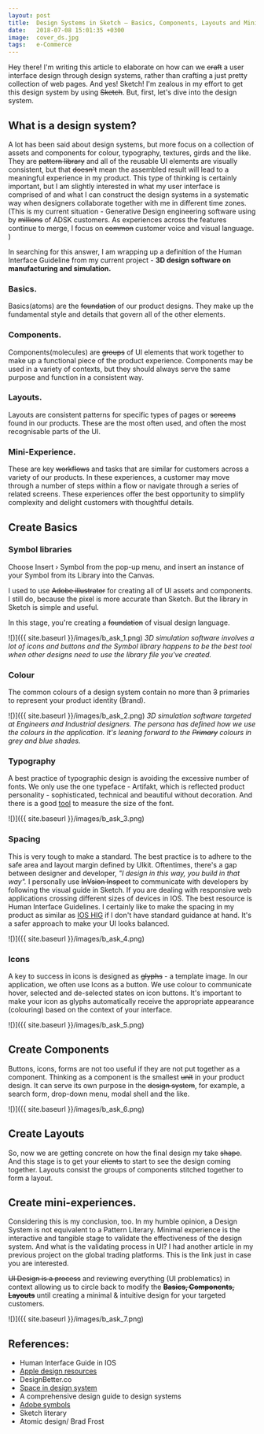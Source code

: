 ```yaml
---
layout: post
title:  Design Systems in Sketch — Basics, Components, Layouts and Mini-Experiences
date:   2018-07-08 15:01:35 +0300
image:  cover_ds.jpg
tags:   e-Commerce
---
```


Hey there! I'm writing this article to elaborate on how can we ~~craft~~ a user interface design through design systems, rather than crafting a just pretty collection of web pages. And yes! Sketch! I'm zealous in my effort to get this design system by using ~~Sketch~~. But, first, let's dive into the design system.


## What is a design system?

A lot has been said about design systems, but more focus on a collection of assets and components for colour, typography, textures, girds and the like. They are ~~pattern library~~ and all of the reusable UI elements are visually consistent, but that ~~doesn't~~ mean the assembled result will lead to a meaningful experience in my product. This type of thinking is certainly important, but I am slightly interested in what my user interface is comprised of and what I can construct the design systems in a systematic way when designers collaborate together with me in different time zones. (This is my current situation - Generative Design engineering software using by ~~millions~~ of ADSK customers. As experiences across the features continue to merge, I focus on ~~common~~ customer voice and visual language. )

In searching for this answer, I am wrapping up a definition of the Human Interface Guideline from my current project - **3D design software on manufacturing and simulation.**


### Basics.

Basics(atoms) are the ~~foundation~~ of our product designs. They make up the fundamental style and details that govern all of the other elements.


### Components.

Components(molecules) are ~~groups~~ of UI elements that work together to make up a functional piece of the product experience. Components may be used in a variety of contexts, but they should always serve the same purpose and function in a consistent way.


### Layouts.

Layouts are consistent patterns for specific types of pages or ~~screens~~ found in our products. These are the most often used, and often the most recognisable parts of the UI.

### Mini-Experience.

These are key ~~workflows~~ and tasks that are similar for customers across a variety of our products. In these experiences, a customer may move through a number of steps within a flow or navigate through a series of related screens. These experiences offer the best opportunity to simplify complexity and delight customers with thoughtful details.


## Create Basics

### Symbol libraries

Choose Insert › Symbol from the pop-up menu, and insert an instance of your Symbol from its Library into the Canvas.

I used to use ~~Adobe illustrator~~ for creating all of UI assets and components. I still do, because the pixel is more accurate than Sketch. But the library in Sketch is simple and useful.

In this stage, you're creating a ~~foundation~~ of visual design language.

![)]({{ site.baseurl }}/images/b_ask_1.png)
*3D simulation software involves a lot of icons and buttons and the Symbol library happens to be the best tool when other designs need to use the library file you've created.*

### Colour

The common colours of a design system contain no more than ~~3~~ primaries to represent your product identity (Brand).

![)]({{ site.baseurl }}/images/b_ask_2.png)
*3D simulation software targeted at Engineers and Industrial designers. The persona has defined how we use the colours in the application. It's leaning forward to the ~~Primary~~ colours in grey and blue shades.*


### Typography

A best practice of typographic design is avoiding the excessive number of fonts. We only use the one typeface - Artifakt, which is reflected product personality - sophisticated, technical and beautiful without decoration. And there is a good [tool](https://type-scale.com/) to measure the size of the font.

![)]({{ site.baseurl }}/images/b_ask_3.png)


### Spacing

This is very tough to make a standard. The best practice is to adhere to the safe area and layout margin defined by UIkit. Oftentimes, there's a gap between designer and developer, _"I design in this way, you build in that way"._ I personally use ~~InVsion Inspect~~ to communicate with developers by following the visual guide in Sketch. If you are dealing with responsive web applications crossing different sizes of devices in IOS. The best resource is Human Interface Guidelines. I certainly like to make the spacing in my product as similar as [IOS HIG](https://developer.apple.com/design/human-interface-guidelines/ios/visual-design/adaptivity-and-layout/) if I don't have standard guidance at hand. It's a safer approach to make your UI looks balanced.

![)]({{ site.baseurl }}/images/b_ask_4.png)


###  Icons

A key to success in icons is designed as ~~glyphs~~ - a template image. In our application, we often use Icons as a button. We use colour to communicate hover, selected and de-selected states on icon buttons. It's important to make your icon as glyphs automatically receive the appropriate appearance (colouring) based on the context of your interface.

![)]({{ site.baseurl }}/images/b_ask_5.png)


## Create Components

Buttons, icons, forms are not too useful if they are not put together as a component. Thinking as a component is the smallest ~~unit~~ in your product design. It can serve its own purpose in the ~~design system~~, for example, a search form, drop-down menu, modal shell and the like.

![)]({{ site.baseurl }}/images/b_ask_6.png)

## Create Layouts

So, now we are getting concrete on how the final design my take ~~shape~~. And this stage is to get your ~~clients~~ to start to see the design coming together. Layouts consist the groups of components stitched together to form a layout.

## Create mini-experiences.

Considering this is my conclusion, too.
In my humble opinion, a Design System is not equivalent to a Pattern Literary. Minimal experience is the interactive and tangible stage to validate the effectiveness of the design system. And what is the validating process in UI? I had another article in my previous project on the global trading platforms. This is the link just in case you are interested.

~~UI Design is a process~~ and reviewing everything (UI problematics) in context allowing us to circle back to modify the **~~Basics, Components, Layouts~~** until creating a minimal & intuitive design for your targeted customers.

![)]({{ site.baseurl }}/images/b_ask_7.png)


## References:

* Human Interface Guide in IOS
* [Apple design resources](https://developer.apple.com/design/resources/)
* DesignBetter.co
* [Space in design system](https://medium.com/eightshapes-llc/space-in-design-systems-188bcbae0d62)
* A comprehensive design guide to design systems
* [Adobe symbols](https://helpx.adobe.com/illustrator/using/symbols.html)
* Sketch literary 
* Atomic design/ Brad Frost
